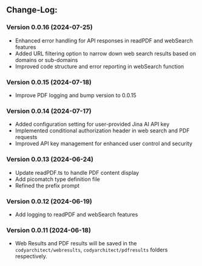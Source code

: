 ## Change-Log:

### Version 0.0.16 (2024-07-25)

- Enhanced error handling for API responses in readPDF and webSearch features
- Added URL filtering option to narrow down web search results based on domains or sub-domains
- Improved code structure and error reporting in webSearch function

### Version 0.0.15 (2024-07-18)

- Improve PDF logging and bump version to 0.0.15

### Version 0.0.14 (2024-07-17)

- Added configuration setting for user-provided Jina AI API key
- Implemented conditional authorization header in web search and PDF requests
- Improved API key management for enhanced user control and security

### Version 0.0.13 (2024-06-24)

- Update readPDF.ts to handle PDF content display
- Add picomatch type definition file
- Refined the prefix prompt


### Version 0.0.12 (2024-06-19)

- Add logging to readPDF and webSearch features

### Version 0.0.11 (2024-06-18)

- Web Results and PDF results will be saved in the `codyarchitect/webresults`, `codyarchitect/pdfresults` folders respectively.